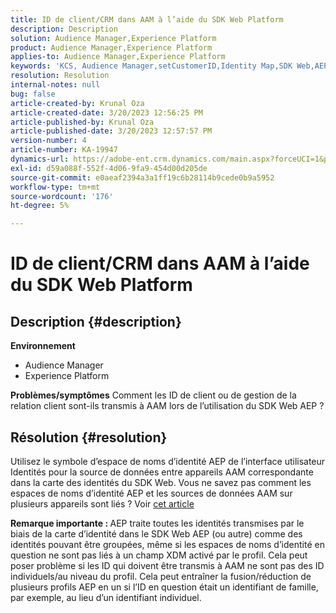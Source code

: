 ```yaml
---
title: ID de client/CRM dans AAM à l’aide du SDK Web Platform
description: Description
solution: Audience Manager,Experience Platform
product: Audience Manager,Experience Platform
applies-to: Audience Manager,Experience Platform
keywords: 'KCS, Audience Manager,setCustomerID,Identity Map,SDK Web,AEP,CRM ID '
resolution: Resolution
internal-notes: null
bug: false
article-created-by: Krunal Oza
article-created-date: 3/20/2023 12:56:25 PM
article-published-by: Krunal Oza
article-published-date: 3/20/2023 12:57:57 PM
version-number: 4
article-number: KA-19947
dynamics-url: https://adobe-ent.crm.dynamics.com/main.aspx?forceUCI=1&pagetype=entityrecord&etn=knowledgearticle&id=b01f319b-1ec7-ed11-b597-6045bd006239
exl-id: d59a088f-552f-4d06-9fa9-454d00d205de
source-git-commit: e0aeaf2394a3a1ff19c6b28114b9cede0b9a5952
workflow-type: tm+mt
source-wordcount: '176'
ht-degree: 5%

---
```


# ID de client/CRM dans AAM à l’aide du SDK Web Platform

## Description {#description}

<b>Environnement</b>
- Audience Manager
- Experience Platform



<b>Problèmes/symptômes</b>
Comment les ID de client ou de gestion de la relation client sont-ils transmis à AAM lors de l’utilisation du SDK Web AEP ?


## Résolution {#resolution}


Utilisez le symbole d’espace de noms d’identité AEP de l’interface utilisateur Identités pour la source de données entre appareils AAM correspondante dans la carte des identités du SDK Web. Vous ne savez pas comment les espaces de noms d’identité AEP et les sources de données AAM sur plusieurs appareils sont liés ? Voir [cet article](https://experienceleague.adobe.com/docs/experience-cloud-kcs/kbarticles/KA-21305.html?lang=fr)

<b>Remarque importante : </b>AEP traite toutes les identités transmises par le biais de la carte d’identité dans le SDK Web AEP (ou autre) comme des identités pouvant être groupées, même si les espaces de noms d’identité en question ne sont pas liés à un champ XDM activé par le profil. Cela peut poser problème si les ID qui doivent être transmis à AAM ne sont pas des ID individuels/au niveau du profil. Cela peut entraîner la fusion/réduction de plusieurs profils AEP en un si l’ID en question était un identifiant de famille, par exemple, au lieu d’un identifiant individuel.
